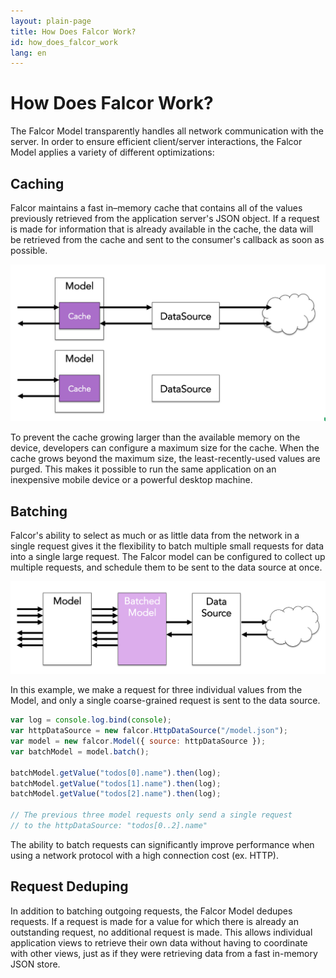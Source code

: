 ```yaml
---
layout: plain-page
title: How Does Falcor Work?
id: how_does_falcor_work
lang: en
---
```


# How Does Falcor Work?

The Falcor Model transparently handles all network communication with the server. In order to ensure efficient client/server interactions, the Falcor Model applies a variety of different optimizations:

## Caching

Falcor maintains a fast in–memory cache that contains all of the values previously retrieved from the application server's JSON object. If a request is made for information that is already available in the cache, the data will be retrieved from the cache and sent to the consumer's callback as soon as possible.

![Model caching](../images/model-caching.png)

To prevent the cache growing larger than the available memory on the device, developers can configure a maximum size for the cache. When the cache grows beyond the maximum size, the least-recently-used values are purged. This makes it possible to run the same application on an inexpensive mobile device or a powerful desktop machine.

## Batching

Falcor's ability to select as much or as little data from the network in a single request gives it the flexibility to batch multiple small requests for data into a single large request. The Falcor model can be configured to collect up multiple requests, and schedule them to be sent to the data source at once.

![Model batching](../images/batching.png)

In this example, we make a request for three individual values from the Model, and only a single coarse-grained request is sent to the data source.

~~~js
var log = console.log.bind(console);
var httpDataSource = new falcor.HttpDataSource("/model.json");
var model = new falcor.Model({ source: httpDataSource });
var batchModel = model.batch();

batchModel.getValue("todos[0].name").then(log);
batchModel.getValue("todos[1].name").then(log);
batchModel.getValue("todos[2].name").then(log);

// The previous three model requests only send a single request
// to the httpDataSource: "todos[0..2].name" 
~~~

The ability to batch requests can significantly improve performance when using a network protocol with a high connection cost (ex. HTTP).

## Request Deduping

In addition to batching outgoing requests, the Falcor Model dedupes requests. If a request is made for a value for which there is already an outstanding request, no additional request is made. This allows individual application views to retrieve their own data without having to coordinate with other views, just as if they were retrieving data from a fast in-memory JSON store.
